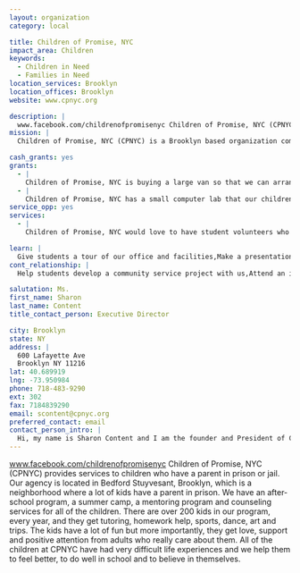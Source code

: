 ```yaml
---
layout: organization
category: local

title: Children of Promise, NYC
impact_area: Children
keywords: 
  - Children in Need
  - Families in Need
location_services: Brooklyn
location_offices: Brooklyn
website: www.cpnyc.org

description: |
  www.facebook.com/childrenofpromisenyc Children of Promise, NYC (CPNYC) provides services to children who have a parent in prison or jail. Our agency is located in Bedford Stuyvesant, Brooklyn, which is a neighborhood where a lot of kids have a parent in prison. We have an after-school program, a summer camp, a mentoring program and counseling services for all of the children. There are over 200 kids in our program, every year, and they get tutoring, homework help, sports, dance, art and trips. The kids have a lot of fun but more importantly, they get love, support and positive attention from adults who really care about them.  All of the children at CPNYC have had very difficult life experiences and we help them to feel better, to do well in school and to believe in themselves.
mission: |
  Children of Promise, NYC (CPNYC) is a Brooklyn based organization committed to embracing and empowering children of incarcerated parents to break the cycle of intergenerational involvement in the criminal system. CPNYC’s mission is to provide children of prisoners with the guidance, support and the opportunities necessary to effectively develop leadership skills, form positive social relationships and enhance academic performance. Implementing the principles and best practices of youth development, this innovative after-school program infuses a mental health model.

cash_grants: yes
grants: 
  - |
    Children of Promise, NYC is buying a large van so that we can arrange for our children to take trips to visit their parents in prison.  The prisons are far away from NYC and the drive can be very long. Cash grants can help support this program by providing money for us to buy games, books, toys and movies to help make the long bus ride more fun.
  - |
    Children of Promise, NYC has a small computer lab that our children use for homework help, tutoring and for fun, but the lab room needs to be fixed up and it needs better computers.  Cash grants for this project can help us to buy new furniture, rugs, and to pay for a few new laptop computers and printers.
service_opp: yes
services: 
  - |
    Children of Promise, NYC would love to have student volunteers who help with fundraising drives. Every penny helps us to help more kids.

learn: |
  Give students a tour of our office and facilities,Make a presentation about our organization,Speak over the phone about our work
cont_relationship: |
  Help students develop a community service project with us,Attend an in-school Check Award Assembly if we receive a grant,Help students tell local newspapers and media about their grant and/or project with us,Educate the school by leading a workshop,Collect pennies during the Penny Harvest next fall

salutation: Ms.
first_name: Sharon
last_name: Content
title_contact_person: Executive Director

city: Brooklyn
state: NY
address: |
  600 Lafayette Ave  
  Brooklyn NY 11216
lat: 40.689919
lng: -73.950984
phone: 718-483-9290
ext: 302
fax: 7184839290
email: scontent@cpnyc.org
preferred_contact: email
contact_person_intro: |
  Hi, my name is Sharon Content and I am the founder and President of Children of Promise, NYC. I started the organization 4 years ago because I learned that kids that have a parent in prison need special care and support and that most times, they don't get it. The children in our program have a lot of hurt feelings and painful emotions about their parent who is in prison and sometimes they have a very hard time in school. At CPNYC, we give kids the help they need to deal with their emotions so they can do really well in school and at home.
---
```

www.facebook.com/childrenofpromisenyc Children of Promise, NYC (CPNYC) provides services to children who have a parent in prison or jail. Our agency is located in Bedford Stuyvesant, Brooklyn, which is a neighborhood where a lot of kids have a parent in prison. We have an after-school program, a summer camp, a mentoring program and counseling services for all of the children. There are over 200 kids in our program, every year, and they get tutoring, homework help, sports, dance, art and trips. The kids have a lot of fun but more importantly, they get love, support and positive attention from adults who really care about them.  All of the children at CPNYC have had very difficult life experiences and we help them to feel better, to do well in school and to believe in themselves.